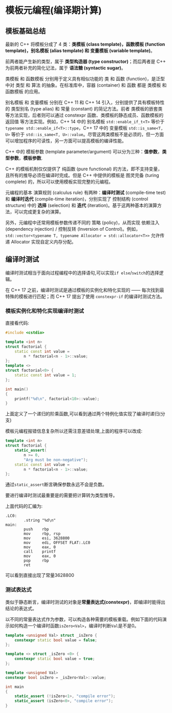 # 模板元编程(编译期计算)

## 模板基础总结

最新的 C++ 将模板分成了 4 类：**类模板 (class template)，函数模板 (function template)，别名模板 (alias template) 和 变量模板 (variable template)**。

前两者能产生新的类型，属于 **类型构造器 (type constructor)**；而后两者是 C++ 为前两者补充的简化记法，属于 **语法糖 (syntactic sugar)**。

类模板 和 函数模板 分别用于定义具有相似功能的 类 和 函数 (function)，是泛型中对 类型 和 算法 的抽象。在标准库中，容器 (container) 和 函数 都是 类模板 和 函数模板 的应用。

别名模板 和 变量模板 分别在 C++ 11 和 C++ 14 引入，分别提供了具有模板特性的 类型别名 (type alias) 和 常量 (constant) 的简记方法。前者 类模板的嵌套类 等方法实现，后者则可以通过 constexpr 函数、类模板的静态成员、函数模板的返回值 等方法实现。例如，C++ 14 中的 别名模板 `std::enable_if_t<T>` 等价于 `typename std::enable_if<T>::type`，C++ 17 中的 变量模板 `std::is_same<T, U>` 等价于 `std::is_same<T, U>::value`。尽管这两类模板不是必须的，但一方面可以增加程序的可读性，另一方面可以提高模板的编译性能。

C++ 中的 模板参数 (template parameter/argument) 可以分为三种：**值参数**，**类型参数**，**模板参数**.

C++ 的模板机制仅仅提供了 纯函数 (pure functional) 的方法，即不支持变量，且所有的推导必须在编译时完成。但是 C++ 中提供的模板是 图灵完备 (turing complete) 的，所以可以使用模板实现完整的元编程。

元编程的基本 演算规则 (calculus rule) 有两种：**编译时测试** (compile-time test) 和 **编译时迭代** (compile-time iteration)，分别实现了 控制结构 (control structure) 中的 **选择** (selection) 和 **迭代** (iteration)。基于这两种基本的演算方法，可以完成更复杂的演算。

另外，元编程中还常用模板参数传递不同的 策略 (policy)，从而实现 依赖注入 (dependency injection) / 控制反转 (Inversion of Control)。例如，`std::vector<typename T, typename Allocator = std::allocator<T>>` 允许传递 Allocator 实现自定义内存分配。

## 编译时测试

编译时测试相当于面向过程编程中的选择语句,可以实现`if else`/`switch`的选择逻辑。

在 C++ 17 之前，编译时测试是通过模板的实例化和特化实现的 —— 每次找到最特殊的模板进行匹配；而 C++ 17 提出了使用 `constexpr-if` 的编译时测试方法。

### 模板实例化和特化实现编译时测试

直接看代码:

```c++
#include <cstdio>

template <int n>
struct factorial {
    static const int value =
        n * factorial<n - 1>::value;
};
template <>
struct factorial<0> {
    static const int value = 1;
};

int main()
{
    printf("%d\n", factorial<10>::value);
}
```

上面定义了一个递归的阶乘函数,可以看到通过两个特例化值实现了编译时递归(分支)

模板元编程报错信息复杂所以还需注意差错处理,上面的程序可以改成:

```c++
template <int n>
struct factorial {
    static_assert(
        n >= 0,
        "Arg must be non-negative");
    static const int value =
        n * factorial<n - 1>::value;
};
```

通过`static_assert`断言确保参数永远不会是负数。

要进行编译时测试最重要是的需要把计算转为类型推导。

上面代码的汇编为:

```x86asm
.LC0:
        .string "%d\n"
main:
        push    rbp
        mov     rbp, rsp
        mov     esi, 3628800
        mov     edi, OFFSET FLAT:.LC0
        mov     eax, 0
        call    printf
        mov     eax, 0
        pop     rbp
        ret
```

可以看到直接出现了常量3628800

### 测试表达式

类似于静态断言，编译时测试的对象是**常量表达式(constexpr)**，即编译时能得出结论的表达式。

以不同的常量表达式作为参数，可以构造各种需要的模板重载。例如下面的代码演示如何构造一个编译时函数`isZero<Val>`，编译时判断`Val`是不是0。

```cpp
template <unsigned Val> struct _isZero {
    constexpr static bool value = false;
};

template <> struct _isZero <0> {
    constexpr static bool value = true;
};

template <unsigned Val>
constexpr bool isZero = _isZero<Val>::value;

int main
{
    static_assert (!isZero<1>, "compile error");
    static_assert (isZero<0>, "compile error");
}
```